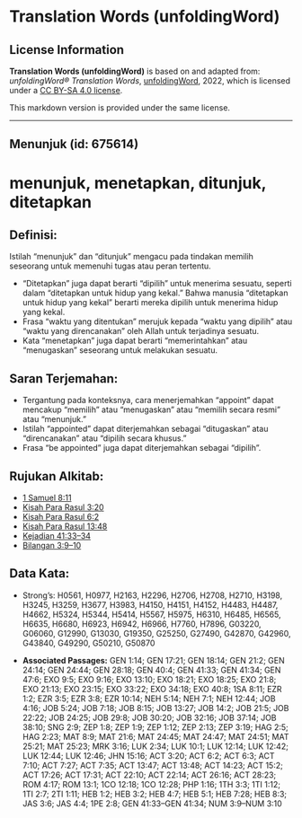 # Translation Words (unfoldingWord)

## License Information

**Translation Words (unfoldingWord)** is based on and adapted from: _unfoldingWord® Translation Words_, [unfoldingWord](https://unfoldingword.org/utw), 2022, which is licensed under a [CC BY-SA 4.0 license](https://creativecommons.org/licenses/by-sa/4.0/legalcode.en).

This markdown version is provided under the same license.



--------------------------------

## Menunjuk (id: 675614)

menunjuk, menetapkan, ditunjuk, ditetapkan
==========================================

Definisi:
---------

Istilah “menunjuk” dan “ditunjuk” mengacu pada tindakan memilih seseorang untuk memenuhi tugas atau peran tertentu.

* “Ditetapkan” juga dapat berarti “dipilih” untuk menerima sesuatu, seperti dalam “ditetapkan untuk hidup yang kekal.” Bahwa manusia “ditetapkan untuk hidup yang kekal” berarti mereka dipilih untuk menerima hidup yang kekal.
* Frasa “waktu yang ditentukan” merujuk kepada “waktu yang dipilih” atau “waktu yang direncanakan” oleh Allah untuk terjadinya sesuatu.
* Kata “menetapkan” juga dapat berarti “memerintahkan” atau “menugaskan” seseorang untuk melakukan sesuatu.

Saran Terjemahan:
-----------------

* Tergantung pada konteksnya, cara menerjemahkan “appoint” dapat mencakup “memilih” atau “menugaskan” atau “memilih secara resmi” atau “menunjuk.”
* Istilah “appointed” dapat diterjemahkan sebagai “ditugaskan” atau “direncanakan” atau “dipilih secara khusus.”
* Frasa “be appointed” juga dapat diterjemahkan sebagai “dipilih”.

Rujukan Alkitab:
----------------

* [1 Samuel 8:11](https://ref.ly/1Sam0:0)
* [Kisah Para Rasul 3:20](https://ref.ly/Acts0:0)
* [Kisah Para Rasul 6:2](https://ref.ly/Acts0:0)
* [Kisah Para Rasul 13:48](https://ref.ly/Acts0:0)
* [Kejadian 41:33–34](https://ref.ly/Gen41:33-Gen41:34)
* [Bilangan 3:9–10](https://ref.ly/Num3:9-Num3:10)

Data Kata:
----------

* Strong’s: H0561, H0977, H2163, H2296, H2706, H2708, H2710, H3198, H3245, H3259, H3677, H3983, H4150, H4151, H4152, H4483, H4487, H4662, H5324, H5344, H5414, H5567, H5975, H6310, H6485, H6565, H6635, H6680, H6923, H6942, H6966, H7760, H7896, G03220, G06060, G12990, G13030, G19350, G25250, G27490, G42870, G42960, G43840, G49290, G50210, G50870

* **Associated Passages:** GEN 1:14; GEN 17:21; GEN 18:14; GEN 21:2; GEN 24:14; GEN 24:44; GEN 28:18; GEN 40:4; GEN 41:33; GEN 41:34; GEN 47:6; EXO 9:5; EXO 9:16; EXO 13:10; EXO 18:21; EXO 18:25; EXO 21:8; EXO 21:13; EXO 23:15; EXO 33:22; EXO 34:18; EXO 40:8; 1SA 8:11; EZR 1:2; EZR 3:5; EZR 3:8; EZR 10:14; NEH 5:14; NEH 7:1; NEH 12:44; JOB 4:16; JOB 5:24; JOB 7:18; JOB 8:15; JOB 13:27; JOB 14:2; JOB 21:5; JOB 22:22; JOB 24:25; JOB 29:8; JOB 30:20; JOB 32:16; JOB 37:14; JOB 38:10; SNG 2:9; ZEP 1:8; ZEP 1:9; ZEP 1:12; ZEP 2:13; ZEP 3:19; HAG 2:5; HAG 2:23; MAT 8:9; MAT 21:6; MAT 24:45; MAT 24:47; MAT 24:51; MAT 25:21; MAT 25:23; MRK 3:16; LUK 2:34; LUK 10:1; LUK 12:14; LUK 12:42; LUK 12:44; LUK 12:46; JHN 15:16; ACT 3:20; ACT 6:2; ACT 6:3; ACT 7:10; ACT 7:27; ACT 7:35; ACT 13:47; ACT 13:48; ACT 14:23; ACT 15:2; ACT 17:26; ACT 17:31; ACT 22:10; ACT 22:14; ACT 26:16; ACT 28:23; ROM 4:17; ROM 13:1; 1CO 12:18; 1CO 12:28; PHP 1:16; 1TH 3:3; 1TI 1:12; 1TI 2:7; 2TI 1:11; HEB 1:2; HEB 3:2; HEB 4:7; HEB 5:1; HEB 7:28; HEB 8:3; JAS 3:6; JAS 4:4; 1PE 2:8; GEN 41:33–GEN 41:34; NUM 3:9–NUM 3:10

